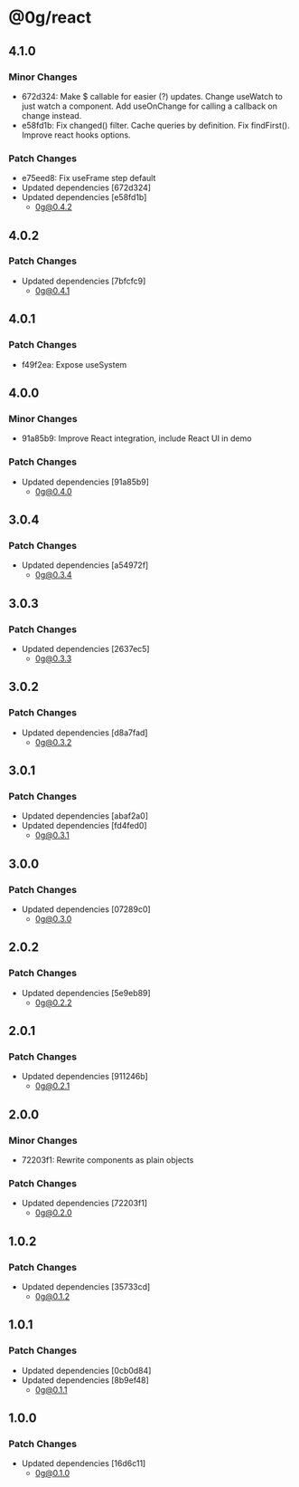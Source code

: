 # @0g/react

## 4.1.0

### Minor Changes

- 672d324: Make $ callable for easier (?) updates. Change useWatch to just watch a component. Add useOnChange for calling a callback on change instead.
- e58fd1b: Fix changed() filter. Cache queries by definition. Fix findFirst(). Improve react hooks options.

### Patch Changes

- e75eed8: Fix useFrame step default
- Updated dependencies [672d324]
- Updated dependencies [e58fd1b]
  - 0g@0.4.2

## 4.0.2

### Patch Changes

- Updated dependencies [7bfcfc9]
  - 0g@0.4.1

## 4.0.1

### Patch Changes

- f49f2ea: Expose useSystem

## 4.0.0

### Minor Changes

- 91a85b9: Improve React integration, include React UI in demo

### Patch Changes

- Updated dependencies [91a85b9]
  - 0g@0.4.0

## 3.0.4

### Patch Changes

- Updated dependencies [a54972f]
  - 0g@0.3.4

## 3.0.3

### Patch Changes

- Updated dependencies [2637ec5]
  - 0g@0.3.3

## 3.0.2

### Patch Changes

- Updated dependencies [d8a7fad]
  - 0g@0.3.2

## 3.0.1

### Patch Changes

- Updated dependencies [abaf2a0]
- Updated dependencies [fd4fed0]
  - 0g@0.3.1

## 3.0.0

### Patch Changes

- Updated dependencies [07289c0]
  - 0g@0.3.0

## 2.0.2

### Patch Changes

- Updated dependencies [5e9eb89]
  - 0g@0.2.2

## 2.0.1

### Patch Changes

- Updated dependencies [911246b]
  - 0g@0.2.1

## 2.0.0

### Minor Changes

- 72203f1: Rewrite components as plain objects

### Patch Changes

- Updated dependencies [72203f1]
  - 0g@0.2.0

## 1.0.2

### Patch Changes

- Updated dependencies [35733cd]
  - 0g@0.1.2

## 1.0.1

### Patch Changes

- Updated dependencies [0cb0d84]
- Updated dependencies [8b9ef48]
  - 0g@0.1.1

## 1.0.0

### Patch Changes

- Updated dependencies [16d6c11]
  - 0g@0.1.0
